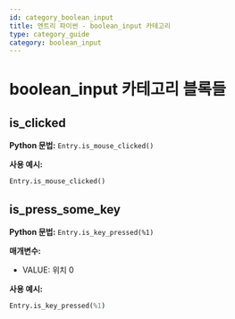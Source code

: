 ```yaml
---
id: category_boolean_input
title: 엔트리 파이썬 - boolean_input 카테고리
type: category_guide
category: boolean_input
---
```


# boolean_input 카테고리 블록들

## is_clicked
**Python 문법:** `Entry.is_mouse_clicked()`

**사용 예시:**
```python
Entry.is_mouse_clicked()
```

## is_press_some_key
**Python 문법:** `Entry.is_key_pressed(%1)`

**매개변수:**
- VALUE: 위치 0

**사용 예시:**
```python
Entry.is_key_pressed(%1)
```


